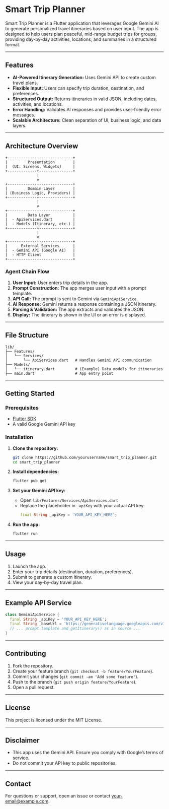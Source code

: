 # Smart Trip Planner

Smart Trip Planner is a Flutter application that leverages Google Gemini AI to generate personalized travel itineraries based on user input. The app is designed to help users plan peaceful, mid-range budget trips for groups, providing day-by-day activities, locations, and summaries in a structured format.

---

## Features

- **AI-Powered Itinerary Generation:** Uses Gemini API to create custom travel plans.
- **Flexible Input:** Users can specify trip duration, destination, and preferences.
- **Structured Output:** Returns itineraries in valid JSON, including dates, activities, and locations.
- **Error Handling:** Validates AI responses and provides user-friendly error messages.
- **Scalable Architecture:** Clean separation of UI, business logic, and data layers.

---

## Architecture Overview

```
+-----------------------------+
|         Presentation        |
|  (UI: Screens, Widgets)     |
+-------------+---------------+
              |
              v
+-----------------------------+
|         Domain Layer        |
| (Business Logic, Providers) |
+-------------+---------------+
              |
              v
+-----------------------------+
|         Data Layer          |
|  - ApiServices.dart         |
|  - Models (Itinerary, etc.) |
+-------------+---------------+
              |
              v
+-----------------------------+
|      External Services      |
|  - Gemini API (Google AI)   |
|  - HTTP Client              |
+-----------------------------+
```

### Agent Chain Flow

1. **User Input:** User enters trip details in the app.
2. **Prompt Construction:** The app merges user input with a prompt template.
3. **API Call:** The prompt is sent to Gemini via `GeminiApiService`.
4. **AI Response:** Gemini returns a response containing a JSON itinerary.
5. **Parsing & Validation:** The app extracts and validates the JSON.
6. **Display:** The itinerary is shown in the UI or an error is displayed.

---

## File Structure

```
lib/
├── Features/
│   └── Services/
│       └── ApiServices.dart   # Handles Gemini API communication
├── Models/
│   └── itinerary.dart         # (Example) Data models for itineraries
├── main.dart                  # App entry point
```

---

## Getting Started

### Prerequisites

- [Flutter SDK](https://flutter.dev/docs/get-started/install)
- A valid Google Gemini API key

### Installation

1. **Clone the repository:**
   ```sh
   git clone https://github.com/yourusername/smart_trip_planner.git
   cd smart_trip_planner
   ```

2. **Install dependencies:**
   ```sh
   flutter pub get
   ```

3. **Set your Gemini API key:**
   - Open `lib/Features/Services/ApiServices.dart`
   - Replace the placeholder in `_apiKey` with your actual API key:
     ```dart
     final String _apiKey = 'YOUR_API_KEY_HERE';
     ```

4. **Run the app:**
   ```sh
   flutter run
   ```

---

## Usage

1. Launch the app.
2. Enter your trip details (destination, duration, preferences).
3. Submit to generate a custom itinerary.
4. View your day-by-day travel plan.

---

## Example API Service

```dart
class GeminiApiService {
  final String _apiKey = 'YOUR_API_KEY_HERE';
  final String _baseUrl = 'https://generativelanguage.googleapis.com/v1beta/models/gemini-2.0-flash:generateContent';
  // ... prompt template and getItinerary() as in source ...
}
```

---

## Contributing

1. Fork the repository.
2. Create your feature branch (`git checkout -b feature/YourFeature`).
3. Commit your changes (`git commit -am 'Add some feature'`).
4. Push to the branch (`git push origin feature/YourFeature`).
5. Open a pull request.

---

## License

This project is licensed under the MIT License.

---

## Disclaimer

- This app uses the Gemini API. Ensure you comply with Google’s terms of service.
- Do not commit your API key to public repositories.

---

## Contact

For questions or support, open an issue or contact [your-email@example.com](mailto:your-email@example.com).
